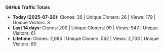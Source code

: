 
**GitHub Traffic Totals**

- **Today (2025-07-20):** Clones: 36 | Unique Cloners: 26 | Views: 179 | Unique Visitors: 3
- **Last 14 days:** Clones: 200 | Unique Cloners: 99 | Views: 947 | Unique Visitors: 61
- **Lifetime:** Clones: 2,685 | Unique Cloners: 562 | Views: 2,733 | Unique Visitors: 80
